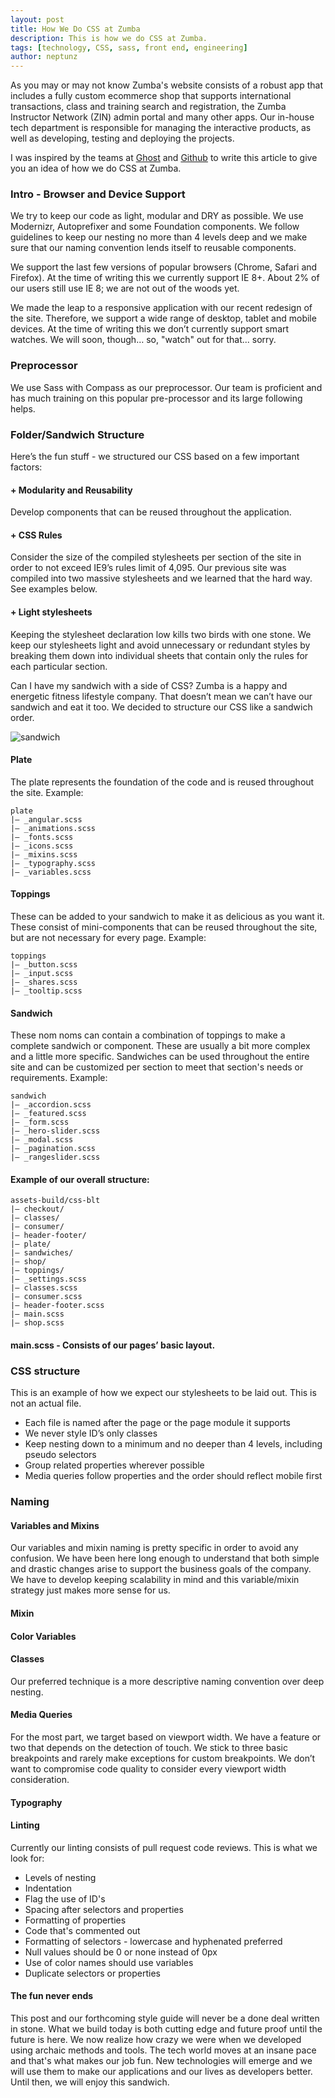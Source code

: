 ```yaml
---
layout: post
title: How We Do CSS at Zumba
description: This is how we do CSS at Zumba.
tags: [technology, CSS, sass, front end, engineering]
author: neptunz
---
```


As you may or may not know Zumba's website consists of a robust app that includes a fully custom ecommerce shop that supports international transactions, class and training search and registration, the Zumba Instructor Network (ZIN) admin portal and many other apps. Our in-house tech department is responsible for managing the interactive products, as well as developing, testing and deploying the projects.

I was inspired by the teams at <a href="http://dev.ghost.org/css-at-ghost/" target="_blank">Ghost</a> and <a href="https://github.com/styleguide/css" target="_blank">Github</a> to write this article to give you an idea of how we do CSS at Zumba.


### Intro - Browser and Device Support
We try to keep our code as light, modular and DRY as possible. We use Modernizr, Autoprefixer and some Foundation components. We follow guidelines to keep our nesting no more than 4 levels deep and we make sure that our naming convention lends itself to reusable components.

We support the last few versions of popular browsers (Chrome, Safari and Firefox). At the time of writing this we currently support IE 8+. About 2% of our users still use IE 8; we are not out of the woods yet.

We made the leap to a responsive application with our recent redesign of the site. Therefore, we support a wide range of desktop, tablet and mobile devices. At the time of writing this we don’t currently support smart watches. We will soon, though… so, "watch" out for that... sorry.


### Preprocessor
We use Sass with Compass as our preprocessor. Our team is proficient and has much training on this popular pre-processor and its large following helps.


### Folder/Sandwich Structure
Here’s the fun stuff - we structured our CSS based on a few important factors:


#### + Modularity and Reusability
Develop components that can be reused throughout the application.


#### + CSS Rules
Consider the size of the compiled stylesheets per section of the site in order to not exceed IE9’s rules limit of 4,095. Our previous site was compiled into two massive stylesheets and we learned that the hard way. See examples below.


#### + Light stylesheets
Keeping the stylesheet declaration low kills two birds with one stone. We keep our stylesheets light and avoid unnecessary or redundant styles by breaking them down into individual sheets that contain only the rules for each particular section.

Can I have my sandwich with a side of CSS?
Zumba is a happy and energetic fitness lifestyle company. That doesn’t mean we can’t have our sandwich and eat it too. We decided to structure our CSS like a sandwich order.

<div><img src="/img/blog/sandwich-breakdown.jpg" alt="sandwich" class="img-responsive"/></div>


#### Plate
The plate represents the foundation of the code and is reused throughout the site.
Example:

    plate
    |— _angular.scss
    |— _animations.scss
    |— _fonts.scss
    |— _icons.scss
    |— _mixins.scss
    |— _typography.scss
    |— _variables.scss


#### Toppings
These can be added to your sandwich to make it as delicious as you want it. These consist of mini-components that can be reused throughout the site, but are not necessary for every page.
Example:

	toppings
	|— _button.scss
	|— _input.scss
	|— _shares.scss
	|— _tooltip.scss


#### Sandwich
These nom noms can contain a combination of toppings to make a complete sandwich or component. These are usually a bit more complex and a little more specific. Sandwiches can be used throughout the entire site and can be customized per section to meet that section's needs or requirements.
Example:

	sandwich
	|— _accordion.scss
	|— _featured.scss
	|— _form.scss
	|— _hero-slider.scss
	|— _modal.scss
	|— _pagination.scss
	|— _rangeslider.scss


#### Example of our overall structure:

	assets-build/css-blt
	|— checkout/
	|— classes/
	|— consumer/
	|— header-footer/
	|— plate/
	|— sandwiches/
	|— shop/
	|— toppings/
	|— _settings.scss
	|— classes.scss
	|— consumer.scss
	|— header-footer.scss
	|— main.scss
	|— shop.scss


#### main.scss - Consists of our pages’ basic layout.

<script src="https://gist.github.com/neptunz/0d6bfe832eb85b6e73a7.js"></script>


### CSS structure
This is an example of how we expect our stylesheets to be laid out. This is not an actual file.

<script src="https://gist.github.com/neptunz/6b55d2e0db2d0190c540.js"></script>


+ Each file is named after the page or the page module it supports
+ We never style ID’s only classes
+ Keep nesting down to a minimum and no deeper than 4 levels, including pseudo selectors
+ Group related properties wherever possible
+ Media queries follow properties and the order should reflect mobile first


### Naming


#### Variables and Mixins
Our variables and mixin naming is pretty specific in order to avoid any confusion. We have been here long enough to understand that both simple and drastic changes arise to support the business goals of the company. We have to develop keeping scalability in mind and this variable/mixin strategy just makes more sense for us.


#### Mixin

<script src="https://gist.github.com/neptunz/65b4c6cc19a4c4ad2fd6.js"></script>


#### Color Variables

<script src="https://gist.github.com/neptunz/c473d1fb7056fb22ef46.js"></script>


#### Classes
Our preferred technique is a more descriptive naming convention over deep nesting.

<script src="https://gist.github.com/neptunz/2c49168fb55be1cbbd25.js"></script>


#### Media Queries
For the most part, we target based on viewport width. We have a feature or two that depends on the detection of touch. We stick to three basic breakpoints and rarely make exceptions for custom breakpoints. We don’t want to compromise code quality to consider every viewport width consideration.

<script src="https://gist.github.com/neptunz/b1467ce5f11c61b22297.js"></script>


#### Typography

<script src="https://gist.github.com/neptunz/d2ce9353c6f1025922df.js"></script>


#### Linting
Currently our linting consists of pull request code reviews. This is what we look for:

+ Levels of nesting
+ Indentation
+ Flag the use of ID's
+ Spacing after selectors and properties
+ Formatting of properties
+ Code that's commented out
+ Formatting of selectors - lowercase and hyphenated preferred
+ Null values should be 0 or none instead of 0px
+ Use of color names should use variables
+ Duplicate selectors or properties


#### The fun never ends
This post and our forthcoming style guide will never be a done deal written in stone. What we build today is both cutting edge and future proof until the future is here. We now realize how crazy we were when we developed using archaic methods and tools. The tech world moves at an insane pace and that's what makes our job fun. New technologies will emerge and we will use them to make our applications and our lives as developers better. Until then, we will enjoy this sandwich.